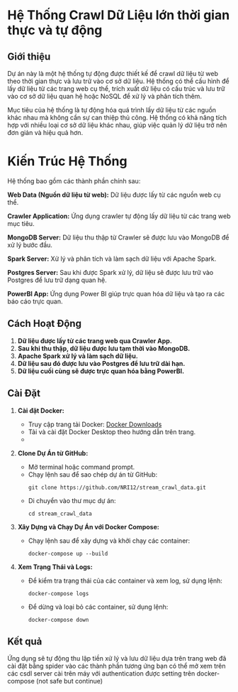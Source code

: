 
# Hệ Thống Crawl Dữ Liệu lớn thời gian thực và tự động
## Giới thiệu
Dự án này là một hệ thống tự động được thiết kế để crawl dữ liệu từ web theo thời gian thực và lưu trữ vào cơ sở dữ liệu. Hệ thống có thể cấu hình để lấy dữ liệu từ các trang web cụ thể, trích xuất dữ liệu có cấu trúc và lưu trữ vào cơ sở dữ liệu quan hệ hoặc NoSQL để xử lý và phân tích thêm.

Mục tiêu của hệ thống là tự động hóa quá trình lấy dữ liệu từ các nguồn khác nhau mà không cần sự can thiệp thủ công. Hệ thống có khả năng tích hợp với nhiều loại cơ sở dữ liệu khác nhau, giúp việc quản lý dữ liệu trở nên đơn giản và hiệu quả hơn.

# Kiến Trúc Hệ Thống

Hệ thống bao gồm các thành phần chính sau:

**Web Data (Nguồn dữ liệu từ web):** Dữ liệu được lấy từ các nguồn web cụ thể.

**Crawler Application:** Ứng dụng crawler tự động lấy dữ liệu từ các trang web mục tiêu.

**MongoDB Server:** Dữ liệu thu thập từ Crawler sẽ được lưu vào MongoDB để xử lý bước đầu.

**Spark Server:** Xử lý và phân tích và làm sạch dữ liệu với Apache Spark.

**Postgres Server:** Sau khi được Spark xử lý, dữ liệu sẽ được lưu trữ vào Postgres để lưu trữ dạng quan hệ.

**PowerBI App:** Ứng dụng Power BI giúp trực quan hóa dữ liệu và tạo ra các báo cáo trực quan.

## Cách Hoạt Động
1. **Dữ liệu được lấy từ các trang web qua Crawler App.**
2. **Sau khi thu thập, dữ liệu được lưu tạm thời vào MongoDB.**
3. **Apache Spark xử lý và làm sạch dữ liệu.**
4. **Dữ liệu sau đó được lưu vào Postgres để lưu trữ dài hạn.**
5. **Dữ liệu cuối cùng sẽ được trực quan hóa bằng PowerBI.**
## Cài Đặt
1. **Cài đặt Docker:**

   - Truy cập trang tải Docker: [Docker Downloads](https://www.docker.com/products/docker-desktop)
   - Tải và cài đặt Docker Desktop theo hướng dẫn trên trang.
   - 
2. **Clone Dự Án từ GitHub:**

   - Mở terminal hoặc command prompt.
   - Chạy lệnh sau để sao chép dự án từ GitHub:
     ```
     git clone https://github.com/NRI12/stream_crawl_data.git
     ```
   - Di chuyển vào thư mục dự án:
     ```
     cd stream_crawl_data
     ```

3. **Xây Dựng và Chạy Dự Án với Docker Compose:**

   - Chạy lệnh sau để xây dựng và khởi chạy các container:
     ```
     docker-compose up --build
     ```

4. **Xem Trạng Thái và Logs:**

   - Để kiểm tra trạng thái của các container và xem log, sử dụng lệnh:
     ```
     docker-compose logs
     ```

   - Để dừng và loại bỏ các container, sử dụng lệnh:
     ```
     docker-compose down
     ```
## Kết quả
Ứng dụng sẽ tự động thu lập tiền xử lý và lưu dữ liệu dựa trên trang web đã cài đặt bằng spider vào các thành phần tương ứng bạn có thể mở xem trên các csdl server cài trên máy với authentication  được setting trên docker-compose (not safe but continue)
